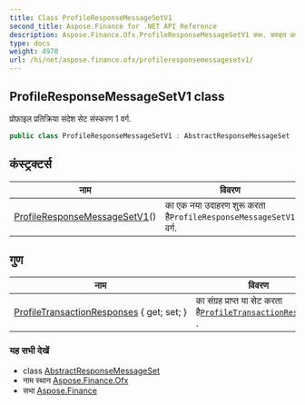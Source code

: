 ```yaml
---
title: Class ProfileResponseMessageSetV1
second_title: Aspose.Finance for .NET API Reference
description: Aspose.Finance.Ofx.ProfileResponseMessageSetV1 कक्ष. प्रफ़इल प्रतक्रय संदेश सेट संस्करण 1 वर्ग.
type: docs
weight: 4970
url: /hi/net/aspose.finance.ofx/profileresponsemessagesetv1/
---
```

## ProfileResponseMessageSetV1 class

प्रोफ़ाइल प्रतिक्रिया संदेश सेट संस्करण 1 वर्ग.

```csharp
public class ProfileResponseMessageSetV1 : AbstractResponseMessageSet
```

## कंस्ट्रक्टर्स

| नाम | विवरण |
| --- | --- |
| [ProfileResponseMessageSetV1](profileresponsemessagesetv1/)() | का एक नया उदाहरण शुरू करता है`ProfileResponseMessageSetV1` वर्ग. |

## गुण

| नाम | विवरण |
| --- | --- |
| [ProfileTransactionResponses](../../aspose.finance.ofx/profileresponsemessagesetv1/profiletransactionresponses/) { get; set; } | का संग्रह प्राप्त या सेट करता है[`ProfileTransactionResponse`](../../aspose.finance.ofx.profile/profiletransactionresponse/) . |

### यह सभी देखें

* class [AbstractResponseMessageSet](../abstractresponsemessageset/)
* नाम स्थान [Aspose.Finance.Ofx](../../aspose.finance.ofx/)
* सभा [Aspose.Finance](../../)


